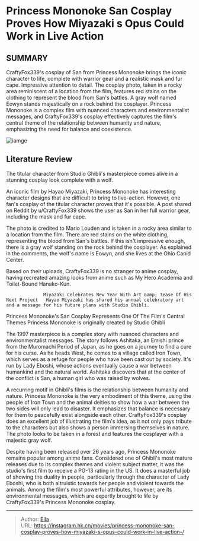 # Princess Mononoke San Cosplay Proves How Miyazaki s Opus Could Work in Live Action 


## SUMMARY 



  CraftyFox339&#39;s cosplay of San from Princess Mononoke brings the iconic character to life, complete with warrior gear and a realistic mask and fur cape. Impressive attention to detail.   The cosplay photo, taken in a rocky area reminiscent of a location from the film, features red stains on the clothing to represent the blood from San&#39;s battles. A gray wolf named Eowyn stands majestically on a rock behind the cosplayer.   Princess Mononoke is a complex film with nuanced characters and environmentalist messages, and CraftyFox339&#39;s cosplay effectively captures the film&#39;s central theme of the relationship between humanity and nature, emphasizing the need for balance and coexistence.  

![iamge](https://static1.srcdn.com/wordpress/wp-content/uploads/2024/01/princess-mononoke-featured-image-1.jpg)

## Literature Review

The titular character from Studio Ghibli&#39;s masterpiece comes alive in a stunning cosplay look complete with a wolf.




An iconic film by Hayao Miyazaki, Princess Mononoke has interesting character designs that are difficult to bring to live-action. However, one fan&#39;s cosplay of the titular character proves that it&#39;s possible. A post shared on Reddit by u/CraftyFox339 shows the user as San in her full warrior gear, including the mask and fur cape.




The photo is credited to Marlo Louden and is taken in a rocky area similar to a location from the film. There are red stains on the white clothing, representing the blood from San&#39;s battles. If this isn&#39;t impressive enough, there is a gray wolf standing on the rock behind the cosplayer. As explained in the comments, the wolf&#39;s name is Eowyn, and she lives at the Ohio Canid Center.


 

Based on their uploads, CraftyFox339 is no stranger to anime cosplay, having recreated amazing looks from anime such as My Hero Academia and Toilet-Bound Hanako-Kun. 

                  Miyazaki Celebrates New Year With Art &amp; Tease Of His Next Project   Hayao Miyazaki has shared his annual celebratory art and a message for his future plans with Studio Ghibli.   





 Princess Mononoke&#39;s San Cosplay Represents One Of The Film&#39;s Central Themes 
Princess Mononoke is originally created by Studio Ghibli
          

The 1997 masterpiece is a complex story with nuanced characters and environmentalist messages. The story follows Ashitaka, an Emishi prince from the Muromachi Period of Japan, as he goes on a journey to find a cure for his curse. As he heads West, he comes to a village called Iron Town, which serves as a refuge for people who have been cast out by society. It&#39;s run by Lady Eboshi, whose actions eventually cause a war between humankind and the natural world. Ashitaka discovers that at the center of the conflict is San, a human girl who was raised by wolves.

A recurring motif in Ghibli&#39;s films is the relationship between humanity and nature. Princess Mononoke is the very embodiment of this theme, using the people of Iron Town and the animal deities to show how a war between the two sides will only lead to disaster. It emphasizes that balance is necessary for them to peacefully exist alongside each other. CraftyFox339&#39;s cosplay does an excellent job of illustrating the film&#39;s idea, as it not only pays tribute to the characters but also shows a person immersing themselves in nature. The photo looks to be taken in a forest and features the cosplayer with a majestic gray wolf.




Despite having been released over 26 years ago, Princess Mononoke remains popular among anime fans. Considered one of Ghibli&#39;s most mature releases due to its complex themes and violent subject matter, it was the studio&#39;s first film to receive a PG-13 rating in the US. It does a masterful job of showing the duality in people, particularly through the character of Lady Eboshi, who is both altruistic towards her people and violent towards the animals. Among the film&#39;s most powerful attributes, however, are its environmental messages, which are expertly brought to life by CraftyFox339&#39;s Princess Mononoke cosplay.



---

> Author: [Ella](https://instagram.hk.cn/)  
> URL: https://instagram.hk.cn/movies/princess-mononoke-san-cosplay-proves-how-miyazaki-s-opus-could-work-in-live-action-/  

